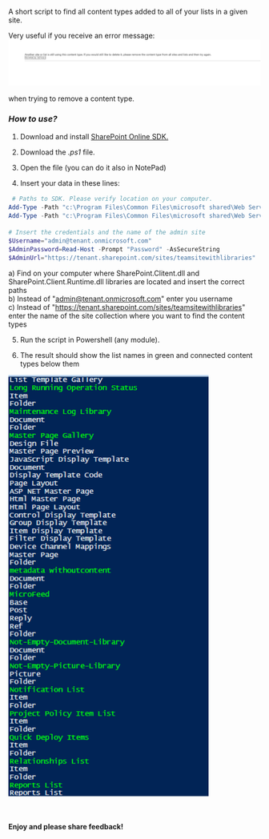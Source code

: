 A short script to find all content types added to all of your lists in a given site.

 

Very useful if you receive an error message:
<img src="../Get Names of all content types added to your lists/Error0.PNG" width="850">

when trying to remove a content type.

### *How to use?*



1. Download and install [SharePoint Online SDK.](https://www.microsoft.com/en-us/download/details.aspx?id=42038)

2. Download the *.ps1* file.

3. Open the file (you can do it also in NotePad)

4. Insert your data in these lines:


```PowerShell
 # Paths to SDK. Please verify location on your computer. 
Add-Type -Path "c:\Program Files\Common Files\microsoft shared\Web Server Extensions\15\ISAPI\Microsoft.SharePoint.Client.dll"  
Add-Type -Path "c:\Program Files\Common Files\microsoft shared\Web Server Extensions\15\ISAPI\Microsoft.SharePoint.Client.Runtime.dll"  
 
# Insert the credentials and the name of the admin site 
$Username="admin@tenant.onmicrosoft.com" 
$AdminPassword=Read-Host -Prompt "Password" -AsSecureString 
$AdminUrl="https://tenant.sharepoint.com/sites/teamsitewithlibraries" 
``` 

a) Find on your computer where SharePoint.Clitent.dll and SharePoint.Client.Runtime.dll libraries are located and insert the correct paths </br>
b)  Instead of "admin@tenant.onmicrosoft.com" enter you username </br>
c) Instead of "https://tenant.sharepoint.com/sites/teamsitewithlibraries" enter the name of the site collection where you want to find the content types </br>

5. Run the script in Powershell (any module). 

6. The result should show the list names in green and connected content types below them
<img src="../Get Names of all content types added to your lists/result0.PNG" width="400">
 

<br/><br/>
<b>Enjoy and please share feedback!</b>
